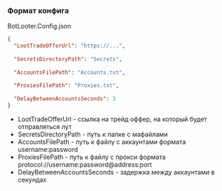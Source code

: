 ### Формат конфига

BotLooter.Config.json

```json
{
  "LootTradeOfferUrl": "https://...",
  
  "SecretsDirectoryPath": "Secrets",
  
  "AccountsFilePath": "Accounts.txt",
  
  "ProxiesFilePath": "Proxies.txt",
  
  "DelayBetweenAccountsSeconds": 3
}
```

- LootTradeOfferUrl - ссылка на трейд оффер, на который будет отправляться лут
- SecretsDirectoryPath - путь к папке с мафайлами
- AccountsFilePath - путь к файлу с аккаунтами формата username:password
- ProxiesFilePath - путь к файлу с прокси формата protocol://username:password@address:port
- DelayBetweenAccountsSeconds - задержка между аккаунтами в секундах
